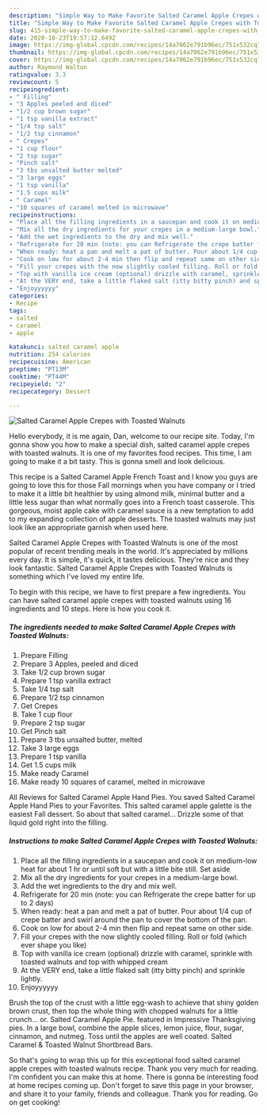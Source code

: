 ```yaml
---
description: "Simple Way to Make Favorite Salted Caramel Apple Crepes with Toasted Walnuts"
title: "Simple Way to Make Favorite Salted Caramel Apple Crepes with Toasted Walnuts"
slug: 415-simple-way-to-make-favorite-salted-caramel-apple-crepes-with-toasted-walnuts
date: 2020-10-23T19:57:12.649Z
image: https://img-global.cpcdn.com/recipes/14a7062e791b96ec/751x532cq70/salted-caramel-apple-crepes-with-toasted-walnuts-recipe-main-photo.jpg
thumbnail: https://img-global.cpcdn.com/recipes/14a7062e791b96ec/751x532cq70/salted-caramel-apple-crepes-with-toasted-walnuts-recipe-main-photo.jpg
cover: https://img-global.cpcdn.com/recipes/14a7062e791b96ec/751x532cq70/salted-caramel-apple-crepes-with-toasted-walnuts-recipe-main-photo.jpg
author: Raymond Walton
ratingvalue: 3.3
reviewcount: 5
recipeingredient:
- " Filling"
- "3 Apples peeled and diced"
- "1/2 cup brown sugar"
- "1 tsp vanilla extract"
- "1/4 tsp salt"
- "1/2 tsp cinnamon"
- " Crepes"
- "1 cup flour"
- "2 tsp sugar"
- "Pinch salt"
- "3 tbs unsalted butter melted"
- "3 large eggs"
- "1 tsp vanilla"
- "1.5 cups milk"
- " Caramel"
- "10 squares of caramel melted in microwave"
recipeinstructions:
- "Place all the filling ingredients in a saucepan and cook it on medium-low heat for about 1 hr or until soft but with a little bite still. Set aside"
- "Mix all the dry ingredients for your crepes in a medium-large bowl."
- "Add the wet ingredients to the dry and mix well."
- "Refrigerate for 20 min (note: you can Refrigerate the crepe batter for up to 2 days)"
- "When ready: heat a pan and melt a pat of butter. Pour about 1/4 cup of crepe batter and swirl around the pan to cover the bottom of the pan."
- "Cook on low for about 2-4 min then flip and repeat same on other side."
- "Fill your crepes with the now slightly cooled filling. Roll or fold (which ever shape you like)"
- "Top with vanilla ice cream (optional) drizzle with caramel, sprinkle with toasted walnuts and top with whipped cream"
- "At the VERY end, take a little flaked salt (itty bitty pinch) and sprinkle lightly."
- "Enjoyyyyyy"
categories:
- Recipe
tags:
- salted
- caramel
- apple

katakunci: salted caramel apple 
nutrition: 254 calories
recipecuisine: American
preptime: "PT13M"
cooktime: "PT44M"
recipeyield: "2"
recipecategory: Dessert

---
```



![Salted Caramel Apple Crepes with Toasted Walnuts](https://img-global.cpcdn.com/recipes/14a7062e791b96ec/751x532cq70/salted-caramel-apple-crepes-with-toasted-walnuts-recipe-main-photo.jpg)

Hello everybody, it is me again, Dan, welcome to our recipe site. Today, I'm gonna show you how to make a special dish, salted caramel apple crepes with toasted walnuts. It is one of my favorites food recipes. This time, I am going to make it a bit tasty. This is gonna smell and look delicious.

This recipe is a Salted Caramel Apple French Toast and I know you guys are going to love this for those Fall mornings when you have company or I tried to make it a little bit healthier by using almond milk, minimal butter and a little less sugar than what normally goes into a French toast casserole. This gorgeous, moist apple cake with caramel sauce is a new temptation to add to my expanding collection of apple desserts. The toasted walnuts may just look like an appropriate garnish when used here.

Salted Caramel Apple Crepes with Toasted Walnuts is one of the most popular of recent trending meals in the world. It's appreciated by millions every day. It is simple, it's quick, it tastes delicious. They're nice and they look fantastic. Salted Caramel Apple Crepes with Toasted Walnuts is something which I've loved my entire life.


To begin with this recipe, we have to first prepare a few ingredients. You can have salted caramel apple crepes with toasted walnuts using 16 ingredients and 10 steps. Here is how you cook it.

<!--inarticleads1-->

##### The ingredients needed to make Salted Caramel Apple Crepes with Toasted Walnuts:

1. Prepare  Filling
1. Prepare 3 Apples, peeled and diced
1. Take 1/2 cup brown sugar
1. Prepare 1 tsp vanilla extract
1. Take 1/4 tsp salt
1. Prepare 1/2 tsp cinnamon
1. Get  Crepes
1. Take 1 cup flour
1. Prepare 2 tsp sugar
1. Get Pinch salt
1. Prepare 3 tbs unsalted butter, melted
1. Take 3 large eggs
1. Prepare 1 tsp vanilla
1. Get 1.5 cups milk
1. Make ready  Caramel
1. Make ready 10 squares of caramel, melted in microwave


All Reviews for Salted Caramel Apple Hand Pies. You saved Salted Caramel Apple Hand Pies to your Favorites. This salted caramel apple galette is the easiest Fall dessert. So about that salted caramel… Drizzle some of that liquid gold right into the filling. 

<!--inarticleads2-->

##### Instructions to make Salted Caramel Apple Crepes with Toasted Walnuts:

1. Place all the filling ingredients in a saucepan and cook it on medium-low heat for about 1 hr or until soft but with a little bite still. Set aside
1. Mix all the dry ingredients for your crepes in a medium-large bowl.
1. Add the wet ingredients to the dry and mix well.
1. Refrigerate for 20 min (note: you can Refrigerate the crepe batter for up to 2 days)
1. When ready: heat a pan and melt a pat of butter. Pour about 1/4 cup of crepe batter and swirl around the pan to cover the bottom of the pan.
1. Cook on low for about 2-4 min then flip and repeat same on other side.
1. Fill your crepes with the now slightly cooled filling. Roll or fold (which ever shape you like)
1. Top with vanilla ice cream (optional) drizzle with caramel, sprinkle with toasted walnuts and top with whipped cream
1. At the VERY end, take a little flaked salt (itty bitty pinch) and sprinkle lightly.
1. Enjoyyyyyy


Brush the top of the crust with a little egg-wash to achieve that shiny golden brown crust, then top the whole thing with chopped walnuts for a little crunch… or. Salted Caramel Apple Pie. featured in Impressive Thanksgiving pies. In a large bowl, combine the apple slices, lemon juice, flour, sugar, cinnamon, and nutmeg. Toss until the apples are well coated. Salted Caramel &amp; Toasted Walnut Shortbread Bars. 

So that's going to wrap this up for this exceptional food salted caramel apple crepes with toasted walnuts recipe. Thank you very much for reading. I'm confident you can make this at home. There is gonna be interesting food at home recipes coming up. Don't forget to save this page in your browser, and share it to your family, friends and colleague. Thank you for reading. Go on get cooking!
